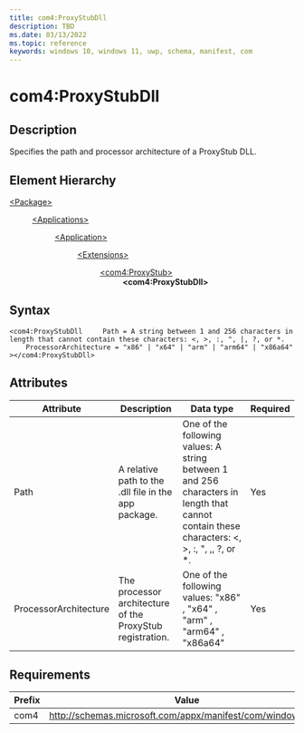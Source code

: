 ```yaml
---
title: com4:ProxyStubDll
description: TBD
ms.date: 03/13/2022
ms.topic: reference
keywords: windows 10, windows 11, uwp, schema, manifest, com
---
```


# com4:ProxyStubDll



## Description
Specifies the path and processor architecture of a ProxyStub DLL.



## Element Hierarchy
<dl><dt><a href = "element-package.md">&lt;Package&gt;</a></dt>
<dd>
<dl><dt><a href = "element-applications.md">&lt;Applications&gt;</a></dt>
<dd>
<dl><dt><a href = "element-application.md">&lt;Application&gt;</a></dt>
<dd>
<dl><dt><a href = "element-1-extensions.md">&lt;Extensions&gt;</a></dt>
<dd>
<dl><dt><a href = "element-com4-proxystub.md">&lt;com4:ProxyStub&gt;</a></dt>
<dd>
<b>&lt;com4:ProxyStubDll&gt;</b>
</dd>
</dl>
</dd>
</dl>
</dd>
</dl>
</dd>
</dl>
</dd>
</dl>

## Syntax
```syntax
<com4:ProxyStubDll     Path = A string between 1 and 256 characters in length that cannot contain these characters: <, >, :, ", |, ?, or *.
    ProcessorArchitecture = "x86" | "x64" | "arm" | "arm64" | "x86a64"
></com4:ProxyStubDll>
```


## Attributes

| Attribute | Description | Data type | Required |
| -----------| -------------| -----------| ----------|
| Path | A relative path to the .dll file in the app package. | One of the following values: A string between 1 and 256 characters in length that cannot contain these characters: <, >, :, ", ,, ?, or *.| Yes |
| ProcessorArchitecture | The processor architecture of the ProxyStub registration. | One of the following values: "x86" , "x64" , "arm" , "arm64" , "x86a64"| Yes |



## Requirements
| Prefix | Value |
| ---------------| -------------------------------------------------------------|
| com4 | http://schemas.microsoft.com/appx/manifest/com/windows10/4 |
